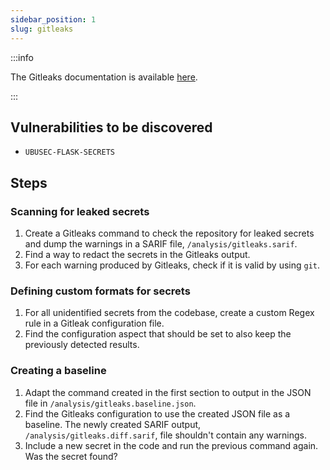 ```yaml
---
sidebar_position: 1
slug: gitleaks
---
```


:::info

The Gitleaks documentation is available [here](https://github.com/gitleaks/gitleaks#readme).

:::

## Vulnerabilities to be discovered

- `UBUSEC-FLASK-SECRETS`

## Steps

### Scanning for leaked secrets

1. Create a Gitleaks command to check the repository for leaked secrets and dump the warnings in a SARIF file, `/analysis/gitleaks.sarif`.
2. Find a way to redact the secrets in the Gitleaks output.
3. For each warning produced by Gitleaks, check if it is valid by using `git`.

### Defining custom formats for secrets

1. For all unidentified secrets from the codebase, create a custom Regex rule in a Gitleak configuration file.
2. Find the configuration aspect that should be set to also keep the previously detected results.

### Creating a baseline

1. Adapt the command created in the first section to output in the JSON file in `/analysis/gitleaks.baseline.json`.
2. Find the Gitleaks configuration to use the created JSON file as a baseline. The newly created SARIF output, `/analysis/gitleaks.diff.sarif`, file shouldn't contain any warnings.
3. Include a new secret in the code and run the previous command again. Was the secret found?
